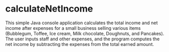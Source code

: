 # calculateNetIncome
This simple Java console application calculates the total income and net income after expenses for a small business selling various items (Bubblegum, Toffee, Ice cream, Milk chocolate, Doughnuts, and Pancakes). The user inputs staff and other expenses, and the program computes the net income by subtracting the expenses from the total earned amount.
